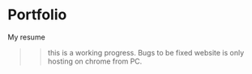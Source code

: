 # Portfolio
 My resume 
>> this is a working progress.
Bugs to be fixed
website is only hosting on chrome from PC.
